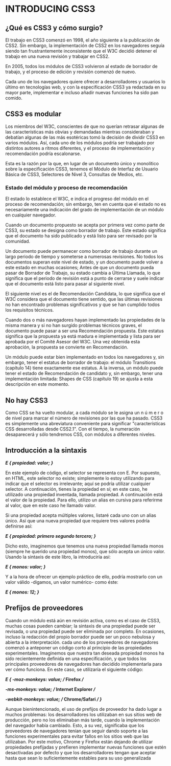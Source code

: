 # INTRODUCING CSS3

## ¿Qué es CSS3 y cómo surgio?

El trabajo en CSS3 comenzó en 1998, el año siguiente a la publicación de CSS2. Sin embargo, la implementación de CSS2 en los navegadores seguía siendo tan frustrantemente 
inconsistente que el W3C decidió detener el trabajo en una nueva revisión y trabajar en CSS2.

En 2005, todos los módulos de CSS3 volvieron al estado de borrador de trabajo, y el proceso de edición y revisión comenzó de nuevo.

Cada uno de los navegadores quiere ofrecer a desarrolladores y usuarios lo último en tecnologías web, y con la especificación CSS3 ya redactada en su mayor parte, implementar
e incluso  añadir nuevas funciones ha sido pan comido.

## CSS3 es modular
Los miembros del W3C, conscientes de que no querían retrasar algunas de las características más obvias y demandadas mientras consideraban y debatían algunas de las más 
esotéricas tomó la decisión de dividir CSS3 en varios módulos. Así, cada uno de los módulos podría ser trabajado por distintos autores a ritmos diferentes, y el proceso 
de implementación y recomendación podría escalonarse.
 
Esta es la razón por la que, en lugar de un documento único y monolítico sobre la especificación CSS3, tenemos el Módulo de Interfaz de Usuario Básica de CSS3, Selectores de 
Nivel 3, Consultas de Medios, etc.

### Estado del módulo y proceso de recomendación
El estado lo establece el W3C, e indica el progreso del módulo en el proceso de recomendación; sin  embargo, ten en cuenta que el estado no es necesariamente una indicación
del grado de implementación de un módulo en cualquier navegador.

Cuando un documento propuesto se acepta por primera vez como parte de CSS3, su estado se designa como borrador de trabajo. Este estado significa que el documento ha sido
publicado y está listo para ser revisado por la comunidad.

Un documento puede permanecer como borrador de trabajo durante un largo periodo de tiempo y someterse a numerosas revisiones. No todos los documentos superan este nivel de 
estado, y un documento puede volver a este estado en muchas ocasiones; Antes de que un documento pueda pasar de Borrador de Trabajo, su estado cambia a Última Llamada, lo que significa que el periodo de revisión está a punto de cerrarse y suele 
indicar que el documento está listo para pasar al siguiente nivel.

El siguiente nivel es el de Recomendación Candidata, lo que significa que el W3C considera que el documento tiene sentido, que las últimas revisiones no han encontrado
problemas significativos y que se han cumplido todos los requisitos técnicos. 

Cuando dos o más navegadores hayan implementado las propiedades de la misma manera y si no han surgido problemas técnicos graves, el documento puede pasar a ser una
Recomendación propuesta. Este estatus significa que la propuesta ya está madura e implementada y lista para ser aprobada por el Comité Asesor del W3C. 
Una vez obtenida esta aprobación, la propuesta se convierte en Recomendación.

Un módulo puede estar bien implementado en todos los navegadores y, sin embargo, tener el estatus de borrador de trabajo: el módulo Transitions (capítulo 14) tiene
exactamente ese estatus. A la inversa, un módulo puede tener el estado de Recomendación de candidato y, sin embargo, tener una implementación limitada: Shapes de CSS
(capítulo 19) se ajusta a esta descripción en este momento.

## No hay CSS3
Como CSS se ha vuelto modular, a cada módulo se le asigna un n ú m e r o de nivel para marcar el número de revisiones por las que ha pasado. 
CSS3 es simplemente una abreviatura conveniente para significar "características CSS desarrolladas desde CSS2.1". 
Con el tiempo, la numeración desaparecerá y sólo tendremos CSS, con módulos a diferentes niveles.

## Introducción a la sintaxis

***E { propiedad: valor; }***

En este ejemplo de código, el selector se representa con E. Por supuesto, en HTML, este selector no existe; simplemente lo estoy 
utilizando para indicar que el selector es irrelevante; aquí se podría utilizar cualquier selector.
A continuación, tienes la propiedad en sí; en este caso, he utilizado una propiedad inventada, llamada propiedad. A continuación está
el valor de la propiedad. Para ello, utilizo un alias en cursiva para referirme al valor, que en este caso he llamado valor.

Si una propiedad acepta múltiples valores, listaré cada uno con un alias único. Así que una nueva propiedad que requiere tres 
valores podría definirse así:

***E { propiedad: primero segundo tercero; }***

Dicho esto, imaginemos que tenemos una nueva propiedad llamada monos (siempre he querido una propiedad monos), que sólo acepta un único
valor. Usando la sintaxis de este libro, la introduciría así:

***E { monos: valor; }*** 

Y a la hora de ofrecer un ejemplo práctico de ello, podría mostrarlo con un valor válido -digamos, un valor numérico- como éste:

***E { monos: 12; }***

## Prefijos de proveedores

Cuando un módulo está aún en revisión activa, como es el caso de CSS3, muchas cosas pueden cambiar; la sintaxis de una propiedad puede 
ser revisada, o una propiedad puede ser eliminada por completo. En ocasiones, incluso la redacción del propio borrador puede ser un 
poco nebulosa y abierta a la interpretación.
cada uno de los proveedores de navegadores comenzó a anteponer un código corto al principio de las propiedades experimentales. 
Imaginemos que nuestra tan deseada propiedad monos ha sido recientemente definida en una especificación, y que todos los principales 
proveedores de navegadores han decidido implementarla para ver cómo funciona. En este caso, se utilizaría el siguiente código:

***E {
-moz-monkeys: value; /* Firefox */***

***-ms-monkeys: value; /* Internet Explorer */***

***-webkit-monkeys: value; /* Chrome/Safari */
}***

Aunque bienintencionado, el uso de prefijos de proveedor ha dado lugar a muchos problemas: los desarrolladores los utilizaban en sus
sitios web de producción, pero no los eliminaban más tarde, cuando la implementación del navegador había cambiado. Esto, a su vez,
significaba que los proveedores de navegadores tenían que seguir dando soporte a las funciones experimentales para evitar fallos en 
los sitios web que las utilizaban. Por este motivo, Chrome y Firefox están dejando de utilizar propiedades prefijadas y prefieren 
implementar nuevas funciones que estén  desactivadas por defecto y que los desarrolladores tengan que aceptar hasta que sean lo 
suficientemente estables para su uso generalizada





